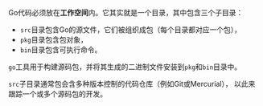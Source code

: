 Go代码必须放在**工作空间**内。它其实就是一个目录，其中包含三个子目录：

* `src`目录包含Go的源文件，它们被组织成包（每个目录都对应一个包），
* `pkg`目录包含包对象，
* `bin`目录包含可执行命令。

`go`工具用于构建源码包，并将其生成的二进制文件安装到`pkg`和`bin`目录中。

`src`子目录通常包会含多种版本控制的代码仓库（例如Git或Mercurial）， 以此来跟踪一个或多个源码包的开发。

